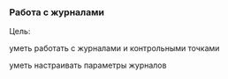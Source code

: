 ### Работа с журналами

Цель:

уметь работать с журналами и контрольными точками

уметь настраивать параметры журналов
